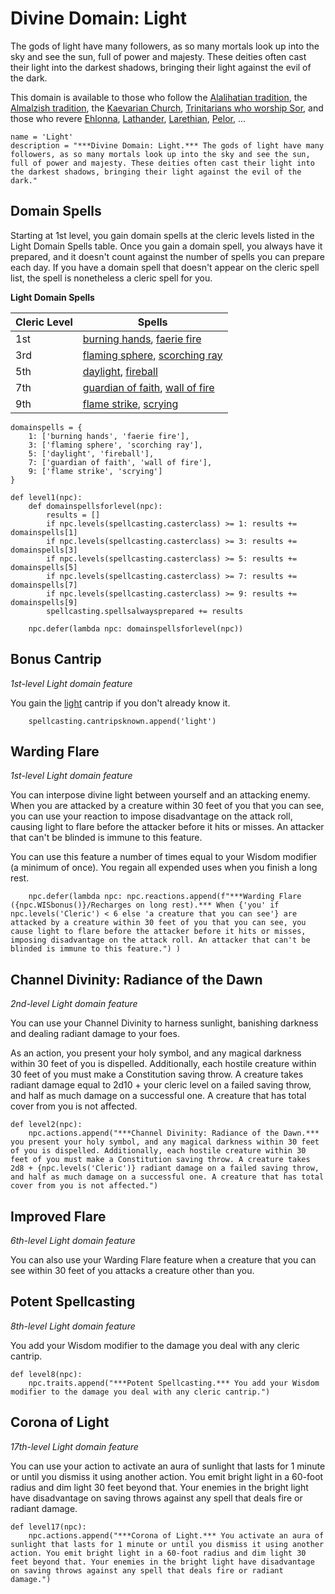 # Divine Domain: Light
The gods of light have many followers, as so many mortals look up into the sky and see the sun, full of power and majesty. These deities often cast their light into the darkest shadows, bringing their light against the evil of the dark.

This domain is available to those who follow the [Alalihatian tradition](../../Religions/AlUma.md#alalihatian-cleric), the [Almalzish tradition](../../Religions/AlUma.md#almalzish-cleric), the [Kaevarian Church](../../Religions/KaevarianChurch.md), [Trinitarians who worship Sor](../../Religions/Trinitarian.md#sor), and those who revere [Ehlonna](../../Religions/Pantheon/Ehlonna.md), [Lathander](../../Religions/Pantheon/Lathander.md), [Larethian](../../Religions/Pantheon/Larethian.md), [Pelor](../../Religions/Pantheon/Pelor.md), ...

```
name = 'Light'
description = "***Divine Domain: Light.*** The gods of light have many followers, as so many mortals look up into the sky and see the sun, full of power and majesty. These deities often cast their light into the darkest shadows, bringing their light against the evil of the dark."
```

## Domain Spells
Starting at 1st level, you gain domain spells at the cleric levels listed in the Light Domain Spells table. Once you gain a domain spell, you always have it prepared, and it doesn't count against the number of spells you can prepare each day. If you have a domain spell that doesn't appear on the cleric spell list, the spell is nonetheless a cleric spell for you.

**Light Domain Spells**

Cleric Level |	Spells
------------ | -----
1st	| [burning hands](../../Magic/Spells/burning-hands.md), [faerie fire](../../Magic/Spells/faerie-fire.md)
3rd	| [flaming sphere](../../Magic/Spells/flaming-sphere.md), [scorching ray](../../Magic/Spells/scorching-ray.md)
5th	| [daylight](../../Magic/Spells/daylight.md), [fireball](../../Magic/Spells/fireball.md)
7th	| [guardian of faith](../../Magic/Spells/guardian-of-faith.md), [wall of fire](../../Magic/Spells/wall-of-fire.md)
9th	| [flame strike](../../Magic/Spells/flame-strike.md), [scrying](../../Magic/Spells/scrying.md)

```
domainspells = {
    1: ['burning hands', 'faerie fire'],
    3: ['flaming sphere', 'scorching ray'],
    5: ['daylight', 'fireball'],
    7: ['guardian of faith', 'wall of fire'],
    9: ['flame strike', 'scrying']
}

def level1(npc):
    def domainspellsforlevel(npc):
        results = []
        if npc.levels(spellcasting.casterclass) >= 1: results += domainspells[1]
        if npc.levels(spellcasting.casterclass) >= 3: results += domainspells[3]
        if npc.levels(spellcasting.casterclass) >= 5: results += domainspells[5]
        if npc.levels(spellcasting.casterclass) >= 7: results += domainspells[7]
        if npc.levels(spellcasting.casterclass) >= 9: results += domainspells[9]
        spellcasting.spellsalwaysprepared += results

    npc.defer(lambda npc: domainspellsforlevel(npc))
```

## Bonus Cantrip
*1st-level Light domain feature*

You gain the [light](../../Magic/Spells/light.md) cantrip if you don't already know it.

```
    spellcasting.cantripsknown.append('light')
```

## Warding Flare
*1st-level Light domain feature*

You can interpose divine light between yourself and an attacking enemy. When you are attacked by a creature within 30 feet of you that you can see, you can use your reaction to impose disadvantage on the attack roll, causing light to flare before the attacker before it hits or misses. An attacker that can't be blinded is immune to this feature.

You can use this feature a number of times equal to your Wisdom modifier (a minimum of once). You regain all expended uses when you finish a long rest.

```
    npc.defer(lambda npc: npc.reactions.append(f"***Warding Flare ({npc.WISbonus()}/Recharges on long rest).*** When {'you' if npc.levels('Cleric') < 6 else 'a creature that you can see'} are attacked by a creature within 30 feet of you that you can see, you cause light to flare before the attacker before it hits or misses, imposing disadvantage on the attack roll. An attacker that can't be blinded is immune to this feature.") )
```

## Channel Divinity: Radiance of the Dawn
*2nd-level Light domain feature*

You can use your Channel Divinity to harness sunlight, banishing darkness and dealing radiant damage to your foes.

As an action, you present your holy symbol, and any magical darkness within 30 feet of you is dispelled. Additionally, each hostile creature within 30 feet of you must make a Constitution saving throw. A creature takes radiant damage equal to 2d10 + your cleric level on a failed saving throw, and half as much damage on a successful one. A creature that has total cover from you is not affected.

```
def level2(npc):
    npc.actions.append("***Channel Divinity: Radiance of the Dawn.*** you present your holy symbol, and any magical darkness within 30 feet of you is dispelled. Additionally, each hostile creature within 30 feet of you must make a Constitution saving throw. A creature takes 2d8 + {npc.levels('Cleric')} radiant damage on a failed saving throw, and half as much damage on a successful one. A creature that has total cover from you is not affected.")
```

## Improved Flare
*6th-level Light domain feature*

You can also use your Warding Flare feature when a creature that you can see within 30 feet of you attacks a creature other than you.

## Potent Spellcasting
*8th-level Light domain feature*

You add your Wisdom modifier to the damage you deal with any cleric cantrip.

```
def level8(npc):
    npc.traits.append("***Potent Spellcasting.*** You add your Wisdom modifier to the damage you deal with any cleric cantrip.")
```

## Corona of Light
*17th-level Light domain feature*

You can use your action to activate an aura of sunlight that lasts for 1 minute or until you dismiss it using another action. You emit bright light in a 60-foot radius and dim light 30 feet beyond that. Your enemies in the bright light have disadvantage on saving throws against any spell that deals fire or radiant damage.

```
def level17(npc):
    npc.actions.append("***Corona of Light.*** You activate an aura of sunlight that lasts for 1 minute or until you dismiss it using another action. You emit bright light in a 60-foot radius and dim light 30 feet beyond that. Your enemies in the bright light have disadvantage on saving throws against any spell that deals fire or radiant damage.")
```

